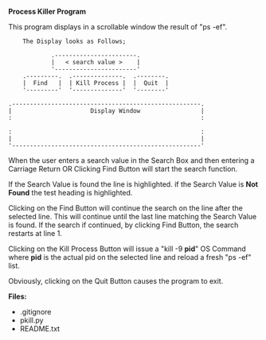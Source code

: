 **Process Killer Program**

This program displays in a scrollable window the result of "ps -ef".

        The Display looks as Follows;

```                   Search Box
            .-----------------------.
            |   < search value >    |
            '-----------------------'  
    .---------.  .--------------.  .--------.
    |  Find   |  | Kill Process |  |  Quit  |
    '---------'  '--------------'  '--------'

.-----------------------------------------------------.
|                      Display Window                 |
:                                                     :

:                                                     :
|                                                     |
'-----------------------------------------------------'
```

When the user enters a search value in the Search Box and
then entering a Carriage Return OR Clicking Find Button 
will start the search function.

If the Search Value is found the line is highlighted.
if the Search Value is **Not Found** the test heading is highlighted.

Clicking on the Find Button will continue the search on the
line after the selected line. This will continue until
the last line matching the Search Value is found. If the search
if continued, by clicking Find Button, the search restarts at line 1.

Clicking on the Kill Process Button will issue a "kill -9 **pid**" 
OS Command where **pid** is the actual pid on the selected line 
and reload a fresh "ps -ef" list.

Obviously, clicking on the Quit Button causes the program to exit.

**Files:**
  * .gitignore
  * pkill.py
  * README.txt
